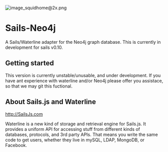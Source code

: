![image_squidhome@2x.png](http://i.imgur.com/RIvu9.png) 

# Sails-Neo4j 

A Sails/Waterline adapter for the Neo4j graph database. 
This is currently in development for sails v0.10.

## Getting started
This version is currently unstable/unusable, and under development. If you have ant experience with waterline and/or Neo4j please offer you assistace, so that we may git this fuctional.


## About Sails.js and Waterline
http://SailsJs.com

Waterline is a new kind of storage and retrieval engine for Sails.js.  It provides a uniform API for accessing stuff from different kinds of databases, protocols, and 3rd party APIs.  That means you write the same code to get users, whether they live in mySQL, LDAP, MongoDB, or Facebook.

